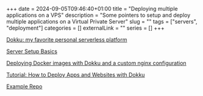 +++ 
date = 2024-09-05T09:46:40+01:00
title = "Deploying multiple applications on a VPS"
description = "Some pointers to setup and deploy multiple applications on a Virtual Private Server"
slug = "" 
tags = ["servers", "deployment"]
categories = []
externalLink = ""
series = []
+++

[Dokku: my favorite personal serverless platform](https://hamel.dev/blog/posts/dokku/)

[Server Setup Basics](https://becomesovran.com/blog/server-setup-basics.html)

[Deploying Docker images with Dokku and a custom nginx configuration](https://blog.notmyhostna.me/posts/deploying-docker-images-with-dokku-and-a-custom-nginx-configuration)

[Tutorial: How to Deploy Apps and Websites with Dokku](https://maxschmitt.me/posts/tutorial-deploy-apps-websites-dokku)

[Example Repo](https://github.com/DareFail/AI-Video-Boilerplate-Pro)

